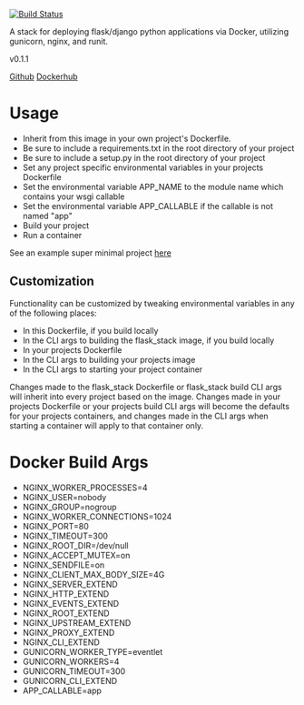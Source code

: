 [![Build Status](https://travis-ci.org/bnbalsamo/docker-flask_stack.svg?branch=master)](https://travis-ci.org/bnbalsamo/docker-flask_stack)

A stack for deploying flask/django python applications via Docker, utilizing gunicorn, nginx, and runit.

v0.1.1

[Github](https://github.com/bnbalsamo/docker-flask_stack)
[Dockerhub](https://hub.docker.com/r/bnbalsamo/flask_stack/)

# Usage

- Inherit from this image in your own project's Dockerfile.
- Be sure to include a requirements.txt in the root directory of your project
- Be sure to include a setup.py in the root directory of your project
- Set any project specific environmental variables in your projects Dockerfile
- Set the environmental variable APP_NAME to the module name which contains your wsgi callable
- Set the environmental variable APP_CALLABLE if the callable is not named "app"
- Build your project
- Run a container

See an example super minimal project [here](https://github.com/bnbalsamo/flask_stack_minimal_demo)

## Customization

Functionality can be customized by tweaking environmental variables in any of the following places:

- In this Dockerfile, if you build locally
- In the CLI args to building the flask_stack image, if you build locally
- In your projects Dockerfile
- In the CLI args to building your projects image
- In the CLI args to starting your project container

Changes made to the flask_stack Dockerfile or flask_stack build CLI args will inherit into every project based on the image. Changes made in your projects Dockerfile or your projects build CLI args will become the defaults for your projects containers, and changes made in the CLI args when starting a container will apply to that container only.

# Docker Build Args

- NGINX_WORKER_PROCESSES=4
- NGINX_USER=nobody
- NGINX_GROUP=nogroup
- NGINX_WORKER_CONNECTIONS=1024
- NGINX_PORT=80
- NGINX_TIMEOUT=300
- NGINX_ROOT_DIR=/dev/null
- NGINX_ACCEPT_MUTEX=on
- NGINX_SENDFILE=on
- NGINX_CLIENT_MAX_BODY_SIZE=4G
- NGINX_SERVER_EXTEND
- NGINX_HTTP_EXTEND
- NGINX_EVENTS_EXTEND
- NGINX_ROOT_EXTEND
- NGINX_UPSTREAM_EXTEND
- NGINX_PROXY_EXTEND
- NGINX_CLI_EXTEND
- GUNICORN_WORKER_TYPE=eventlet
- GUNICORN_WORKERS=4
- GUNICORN_TIMEOUT=300
- GUNICORN_CLI_EXTEND
- APP_CALLABLE=app
